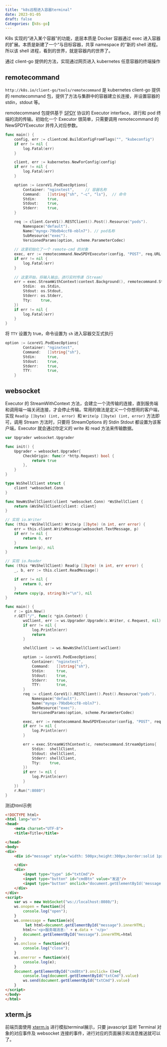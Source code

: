 ```yaml
---
title: "k8s远程进入容器terminal"
date: 2023-01-05
draft: false
Categories: [k8s-go]
---
```


K8s 实现的“进入某个容器”的功能，底层本质是 Docker 容器通过 exec 进入容器的扩展。本质是新建了一个“与目标容器，共享 namespace 的”新的 shell 进程。所以该 shell 进程，看到的世界，就是容器内的世界了。

通过 client-go 提供的方法，实现通过网页进入 kubernetes 任意容器的终端操作

## remotecommand

`http://k8s.io/client-go/tools/remotecommand` 是 kubernetes client-go 提供的 remotecommand 包，提供了方法与集群中的容器建立长连接，并设置容器的 stdin，stdout 等。

remotecommand 包提供基于 [SPDY](https://en.wikipedia.org/wiki/SPDY) 协议的 Executor interface，进行和 pod 终端的流的传输。初始化一个 Executor 很简单，只需要调用 remotecommand 的 NewSPDYExecutor 并传入对应参数。

```go
func main() {
	config, err := clientcmd.BuildConfigFromFlags("", "kubeconfig")
	if err != nil {
		log.Fatal(err)
	}

	client, err := kubernetes.NewForConfig(config)
	if err != nil {
		log.Fatal(err)
	}

	option := &coreV1.PodExecOptions{
		Container: "nginxtest",		// 容器名称
		Command:   []string{"sh", "-c", "ls"},	// 命令
		Stdin:     true,
		Stdout:    true,
		Stderr:    true,
	}

	req := client.CoreV1().RESTClient().Post().Resource("pods").
		Namespace("default").
		Name("myngx-79bdb4ccf8-nbln7").	// pod名称
		SubResource("exec").
		VersionedParams(option, scheme.ParameterCodec)
	
    // 这里初始化了一个 remote-cmd 的对象
	exec, err := remotecommand.NewSPDYExecutor(config, "POST", req.URL())
	if err != nil {
		log.Fatal(err)
	}
	
    // 这里开始，将输入输出，进行实时传递（Stream）
	err = exec.StreamWithContext(context.Background(), remotecommand.StreamOptions{
		Stdin:  os.Stdin,
		Stdout: os.Stdout,
		Stderr: os.Stderr,
		Tty:    true,
	})
	if err != nil {
		log.Fatal(err)
	}
}
```

将 `TTY` 设置为 true，命令设置为 `sh` 进入容器交互式执行

```go
option := &coreV1.PodExecOptions{
		Container: "nginxtest",
		Command:   []string{"sh"},
		Stdin:     true,
		Stdout:    true,
		Stderr:    true,
		TTY:       true,
	}
```



## websocket

Executor 的 StreamWithContext 方法，会建立一个流传输的连接，直到服务端和调用端一端关闭连接，才会停止传输。常用的做法是定义一个你想用的客户端，实现 `Read(p []byte) (int, error) `和 `Write(p []byte) (int, error)` 方法即可，调用 Stream 方法时，只要将 StreamOptions 的 Stdin Stdout 都设置为该客户端，Executor 就会通过你定义的 write 和 read 方法来传输数据。

```go
var Upgrader websocket.Upgrader

func init() {
	Upgrader = websocket.Upgrader{
		CheckOrigin: func(r *http.Request) bool {
			return true
		},
	}
}

type WsShellClient struct {
	client *websocket.Conn
}

func NewWsShellClient(client *websocket.Conn) *WsShellClient {
	return &WsShellClient{client: client}
}

// 实现 io.Writer
func (this *WsShellClient) Write(p []byte) (n int, err error) {
	err = this.client.WriteMessage(websocket.TextMessage, p)
	if err != nil {
		return 0, err
	}
	return len(p), nil
}

// 实现 io.Reader
func (this *WsShellClient) Read(p []byte) (n int, err error) {
	_, b, err := this.client.ReadMessage()

	if err != nil {
		return 0, err
	}
	return copy(p, string(b)+"\n"), nil
}

```

```go
func main() {
	r := gin.New()
	r.GET("/", func(c *gin.Context) {
		wsClient, err := ws.Upgrader.Upgrade(c.Writer, c.Request, nil)
		if err != nil {
			log.Println(err)
			return
		}

		shellClient := ws.NewWsShellClient(wsClient)

		option := &coreV1.PodExecOptions{
			Container: "nginxtest",
			Command:   []string{"sh"},
			Stdin:     true,
			Stdout:    true,
			Stderr:    true,
			TTY:       true,
		}
		req := client.CoreV1().RESTClient().Post().Resource("pods").
			Namespace("default").
			Name("myngx-79bdb4ccf8-nbln7").
			SubResource("exec").
			VersionedParams(option, scheme.ParameterCodec)

		exec, err := remotecommand.NewSPDYExecutor(config, "POST", req.URL())
		if err != nil {
			log.Println(err)
		}

		err = exec.StreamWithContext(c, remotecommand.StreamOptions{
			Stdin:  shellClient,
			Stdout: shellClient,
			Stderr: shellClient,
			Tty:    true,
		})
		if err != nil {
			log.Println(err)
		}
	})
	r.Run(":8080")
}
```

测试html示例

```html
<!DOCTYPE html>
<html lang="en">
<head>
    <meta charset="UTF-8">
    <title>Title</title>

</head>
<body>
<div>
    <div id="message" style="width: 500px;height:300px;border:solid 1px gray;overflow:auto">

    </div>
    <div>
        <input type="type" id="txtCmd"/>
        <input type="button" id="cmdBtn" value="发送"/>
        <input type="button" onclick="document.getElementById('message').innerHTML=''" value="清空"/>
    </div>
</div>
<script>
    var ws = new WebSocket("ws://localhost:8080/");
    ws.onopen = function(){
        console.log("open");
    }
    ws.onmessage = function(e){
         let html=document.getElementById("message").innerHTML;
        html+='<p>服务端消息:' + e.data + '</p>'
        document.getElementById("message").innerHTML=html
    }
    ws.onclose = function(e){
        console.log("close");
    }
    ws.onerror = function(e){
        console.log(e);
    }
    document.getElementById("cmdBtn").onclick= ()=>{
        console.log(document.getElementById("txtCmd").value)
        ws.send(document.getElementById("txtCmd").value)
    }
</script>
</body>
</html>
```



## xterm.js

前端页面使用 [xterm.js](https://github.com/xtermjs/xterm.js) 进行模拟terminal展示，只要 javascript 监听 Terminal 对象的对应事件及 websocket 连接的事件，进行对应的页面展示和消息推送就可以了。

